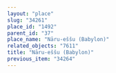 ```yaml
---
layout: "place"
slug: "34261"
place_id: "1492"
parent_id: "37"
place_name: "Nāru-eššu (Babylon)"
related_objects: "7611"
title: "Nāru-eššu (Babylon)"
previous_item: "34264"
---
```

